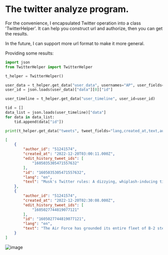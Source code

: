 # The twitter analyze program.

For the convenience, I encapsulated Twitter operation into a class 'TwitterHelper'.
It can help you construct url and authorize, then you can get the results.

In the future, I can support more url format to make it more general.

Providing some results:

```python
import json
from TwitterHelper import TwitterHelper

t_helper = TwitterHelper()

user_data = t_helper.get_data("user_data", usernames="AP", user_fields="description,created_at")
user_id = json.loads(user_data)["data"][0]["id"]

user_timeline = t_helper.get_data("user_timeline", user_id=user_id)

tid = []
data_list = json.loads(user_timeline)["data"]
for data in data_list:
    tid.append(data["id"])

print(t_helper.get_data("tweets", tweet_fields="lang,created_at,text,author_id", ids=",".join(tid)))

```

```json
[
    {
        "author_id": "51241574",
        "created_at": "2022-12-20T03:00:11.000Z",
        "edit_history_tweet_ids": [
            "1605035305471557632"
        ],
        "id": "1605035305471557632",
        "lang": "en",
        "text": "Musk's Twitter rules: A dizzying, whiplash-inducing timeline https://t.co/SCuyrvI3vR https://t.co/ioZAAV0Xdu"
    },
    {
        "author_id": "51241574",
        "created_at": "2022-12-20T02:30:08.000Z",
        "edit_history_tweet_ids": [
            "1605027744819077121"
        ],
        "id": "1605027744819077121",
        "lang": "en",
        "text": "The Air Force has grounded its entire fleet of B-2 stealth bombers following an emergency landing and fire earlier this month, and none of the strategic aircraft will perform flyovers at this years' college bowl games.  https://t.co/LuDMSWo3ll"
    }
]
```
![image](https://user-images.githubusercontent.com/62280147/208575972-ee4c5caa-9cd1-48ae-8023-a042be20f398.png)
